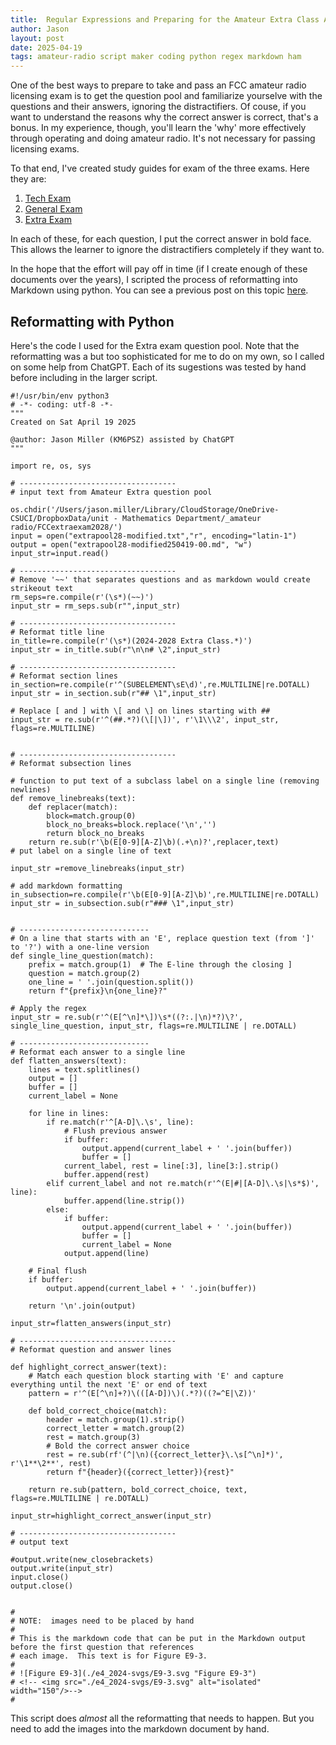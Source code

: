 ```yaml
---
title:  Regular Expressions and Preparing for the Amateur Extra Class Amateur Radio License Exam
author: Jason
layout: post
date: 2025-04-19
tags: amateur-radio script maker coding python regex markdown ham 
---
```


One of the best ways to prepare to take and pass an FCC amateur radio licensing exam is to get the question pool and familiarize yourselve with the questions and their answers, ignoring the distractifiers.  Of couse, if you want to understand the reasons why the correct answer is correct, that's a bonus.  In my experience, though, you'll learn the 'why' more effectively through operating and doing amateur radio.  It's not necessary for passing licensing exams.

To that end, I've created study guides for exam of the three exams.  Here they are:

1. [Tech Exam](/assets/docs/techpool-modified-230303.pdf)
1. [General Exam](/assets/docs/genpool-modified-240607.pdf)
1. [Extra Exam](/assets/docs/extrapool-formatted.pdf)

In each of these, for each question, I put the correct answer in bold face.  This allows the learner to ignore the distractifiers completely if they want to.

In the hope that the effort will pay off in time (if I create enough of these documents over the years), I scripted the process of reformatting into Markdown using python.  You can see a previous post on this topic <a href="https://www.jasonemiller.org/2021/07/25/regex-ham-general-question-pool.html">here</a>.

## Reformatting with Python

Here's the code I used for the Extra exam question pool.  Note that the reformatting was a but too sophisticated for me to do on my own, so I called on some help from ChatGPT.  Each of its sugestions was tested by hand before including in the larger script.

```python=
#!/usr/bin/env python3
# -*- coding: utf-8 -*-
"""
Created on Sat April 19 2025

@author: Jason Miller (KM6PSZ) assisted by ChatGPT
"""

import re, os, sys

# -----------------------------------
# input text from Amateur Extra question pool

os.chdir('/Users/jason.miller/Library/CloudStorage/OneDrive-CSUCI/DropboxData/unit - Mathematics Department/_amateur radio/FCCextraexam2028/')
input = open("extrapool28-modified.txt","r", encoding="latin-1")
output = open("extrapool28-modified250419-00.md", "w")
input_str=input.read()

# -----------------------------------
# Remove '~~' that separates questions and as markdown would create strikeout text
rm_seps=re.compile(r'(\s*)(~~)')
input_str = rm_seps.sub(r"",input_str)

# -----------------------------------
# Reformat title line
in_title=re.compile(r'(\s*)(2024-2028 Extra Class.*)')
input_str = in_title.sub(r"\n\n# \2",input_str)
 
# -----------------------------------
# Reformat section lines
in_section=re.compile(r'^(SUBELEMENT\sE\d)',re.MULTILINE|re.DOTALL)
input_str = in_section.sub(r"## \1",input_str)

# Replace [ and ] with \[ and \] on lines starting with ##
input_str = re.sub(r'^(##.*?)(\[|\])', r'\1\\\2', input_str, flags=re.MULTILINE)


# -----------------------------------
# Reformat subsection lines

# function to put text of a subclass label on a single line (removing newlines)
def remove_linebreaks(text):
	def replacer(match):
		block=match.group(0)
		block_no_breaks=block.replace('\n','')
		return block_no_breaks
	return re.sub(r'\b(E[0-9][A-Z]\b)(.+\n)?',replacer,text)
# put label on a single line of text

input_str =remove_linebreaks(input_str)

# add markdown formatting
in_subsection=re.compile(r'\b(E[0-9][A-Z]\b)',re.MULTILINE|re.DOTALL)
input_str = in_subsection.sub(r"### \1",input_str)


# -----------------------------
# On a line that starts with an 'E', replace question text (from ']' to '?') with a one-line version
def single_line_question(match):
    prefix = match.group(1)  # The E-line through the closing ]
    question = match.group(2)
    one_line = ' '.join(question.split())
    return f"{prefix}\n{one_line}?"

# Apply the regex
input_str = re.sub(r'^(E[^\n]*\])\s*((?:.|\n)*?)\?', single_line_question, input_str, flags=re.MULTILINE | re.DOTALL)

# -----------------------------
# Reformat each answer to a single line
def flatten_answers(text):
    lines = text.splitlines()
    output = []
    buffer = []
    current_label = None

    for line in lines:
        if re.match(r'^[A-D]\.\s', line):
            # Flush previous answer
            if buffer:
                output.append(current_label + ' '.join(buffer))
                buffer = []
            current_label, rest = line[:3], line[3:].strip()
            buffer.append(rest)
        elif current_label and not re.match(r'^(E|#|[A-D]\.\s|\s*$)', line):
            buffer.append(line.strip())
        else:
            if buffer:
                output.append(current_label + ' '.join(buffer))
                buffer = []
                current_label = None
            output.append(line)

    # Final flush
    if buffer:
        output.append(current_label + ' '.join(buffer))

    return '\n'.join(output)

input_str=flatten_answers(input_str)

# -----------------------------------
# Reformat question and answer lines

def highlight_correct_answer(text):
    # Match each question block starting with 'E' and capture everything until the next 'E' or end of text
    pattern = r'^(E[^\n]+?)\(([A-D])\)(.*?)((?=^E|\Z))'
    
    def bold_correct_choice(match):
        header = match.group(1).strip()
        correct_letter = match.group(2)
        rest = match.group(3)
        # Bold the correct answer choice
        rest = re.sub(rf'(^|\n)({correct_letter}\.\s[^\n]*)', r'\1**\2**', rest)
        return f"{header}({correct_letter}){rest}"

    return re.sub(pattern, bold_correct_choice, text, flags=re.MULTILINE | re.DOTALL)

input_str=highlight_correct_answer(input_str)

# -----------------------------------
# output text

#output.write(new_closebrackets)
output.write(input_str)
input.close()
output.close()


#
# NOTE:  images need to be placed by hand
#
# This is the markdown code that can be put in the Markdown output before the first question that references 
# each image.  This text is for Figure E9-3.
#
# ![Figure E9-3](./e4_2024-svgs/E9-3.svg "Figure E9-3")
# <!-- <img src="./e4_2024-svgs/E9-3.svg" alt="isolated" width="150"/>-->
#
```

This script does *almost* all the reformatting that needs to happen.  But you need to add the images into the markdown document by hand.

